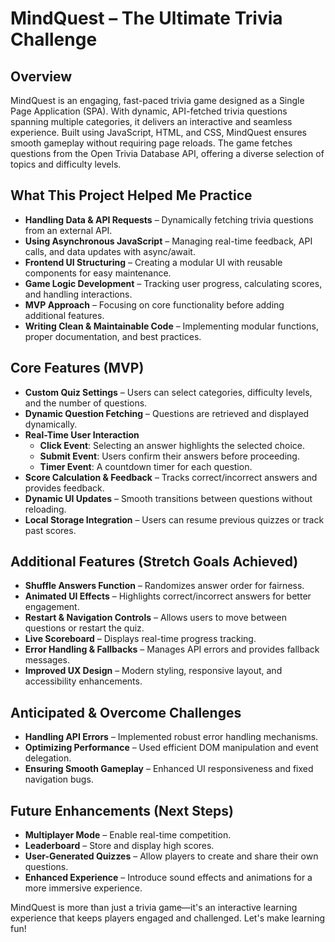 # MindQuest – The Ultimate Trivia Challenge

## Overview
MindQuest is an engaging, fast-paced trivia game designed as a Single Page Application (SPA). With dynamic, API-fetched trivia questions spanning multiple categories, it delivers an interactive and seamless experience. Built using JavaScript, HTML, and CSS, MindQuest ensures smooth gameplay without requiring page reloads. The game fetches questions from the Open Trivia Database API, offering a diverse selection of topics and difficulty levels.

## What This Project Helped Me Practice
- **Handling Data & API Requests** – Dynamically fetching trivia questions from an external API.
- **Using Asynchronous JavaScript** – Managing real-time feedback, API calls, and data updates with async/await.
- **Frontend UI Structuring** – Creating a modular UI with reusable components for easy maintenance.
- **Game Logic Development** – Tracking user progress, calculating scores, and handling interactions.
- **MVP Approach** – Focusing on core functionality before adding additional features.
- **Writing Clean & Maintainable Code** – Implementing modular functions, proper documentation, and best practices.

## Core Features (MVP)
- **Custom Quiz Settings** – Users can select categories, difficulty levels, and the number of questions.
- **Dynamic Question Fetching** – Questions are retrieved and displayed dynamically.
- **Real-Time User Interaction**
  - **Click Event**: Selecting an answer highlights the selected choice.
  - **Submit Event**: Users confirm their answers before proceeding.
  - **Timer Event**: A countdown timer for each question.
- **Score Calculation & Feedback** – Tracks correct/incorrect answers and provides feedback.
- **Dynamic UI Updates** – Smooth transitions between questions without reloading.
- **Local Storage Integration** – Users can resume previous quizzes or track past scores.

## Additional Features (Stretch Goals Achieved)
- **Shuffle Answers Function** – Randomizes answer order for fairness.
- **Animated UI Effects** – Highlights correct/incorrect answers for better engagement.
- **Restart & Navigation Controls** – Allows users to move between questions or restart the quiz.
- **Live Scoreboard** – Displays real-time progress tracking.
- **Error Handling & Fallbacks** – Manages API errors and provides fallback messages.
- **Improved UX Design** – Modern styling, responsive layout, and accessibility enhancements.

## Anticipated & Overcome Challenges
- **Handling API Errors** – Implemented robust error handling mechanisms.
- **Optimizing Performance** – Used efficient DOM manipulation and event delegation.
- **Ensuring Smooth Gameplay** – Enhanced UI responsiveness and fixed navigation bugs.

## Future Enhancements (Next Steps)
- **Multiplayer Mode** – Enable real-time competition.
- **Leaderboard** – Store and display high scores.
- **User-Generated Quizzes** – Allow players to create and share their own questions.
- **Enhanced Experience** – Introduce sound effects and animations for a more immersive experience.

MindQuest is more than just a trivia game—it's an interactive learning experience that keeps players engaged and challenged. Let's make learning fun!

